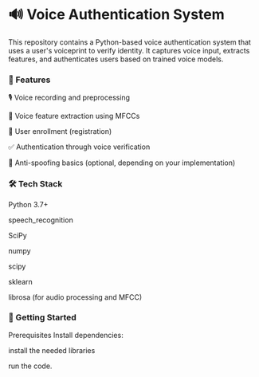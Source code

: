 # 🔊 Voice Authentication System
This repository contains a Python-based voice authentication system that uses a user's voiceprint to verify identity. It captures voice input, extracts features, and authenticates users based on trained voice models.

### 📌 Features
🎙️ Voice recording and preprocessing

🧠 Voice feature extraction using MFCCs

🔐 User enrollment (registration)

✅ Authentication through voice verification


🚫 Anti-spoofing basics (optional, depending on your implementation)

### 🛠️ Tech Stack
Python 3.7+

speech_recognition

SciPy

numpy

scipy

sklearn

librosa (for audio processing and MFCC)



### 🚀 Getting Started
Prerequisites
Install dependencies:

install the needed libraries<br>

run the code.
